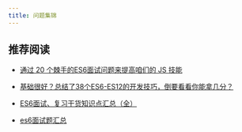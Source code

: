 ```yaml
---
title: 问题集锦
---
```





## 推荐阅读

- [通过 20 个棘手的ES6面试问题来提高咱们的 JS 技能](https://juejin.cn/post/6844903991550181390)

- [基础很好？总结了38个ES6-ES12的开发技巧，倒要看看你能拿几分？](https://juejin.cn/post/6995334897065787422#heading-27)

- [ES6面试、复习干货知识点汇总（全）](https://juejin.cn/post/6844903734464495623#heading-26)

- [es6面试题汇总](https://juejin.cn/post/6844904192029491207#heading-18)

